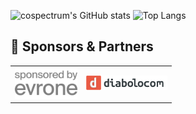 ![cospectrum's GitHub stats](https://github-readme-stats.vercel.app/api?username=cospectrum&show=prs_merged_percentage&hide=stars,contribs&theme=dracula&show_icons=true)
![Top Langs](https://github-readme-stats.vercel.app/api/top-langs/?username=cospectrum&layout=compact&theme=dracula&hide=html)


## 🚀 Sponsors & Partners

<table>
  <tr>
    <td><a href="https://evrone.com"><img src="./sponsors/evrone-sponsored.svg" width="100" alt="evrone" /></a></td>
    <td><a href="https://www.diabolocom.com"><img src="./sponsors/diabolocom-logo.svg" width="130" alt="diabolocom" /></a></td>
  </tr>
</table>
